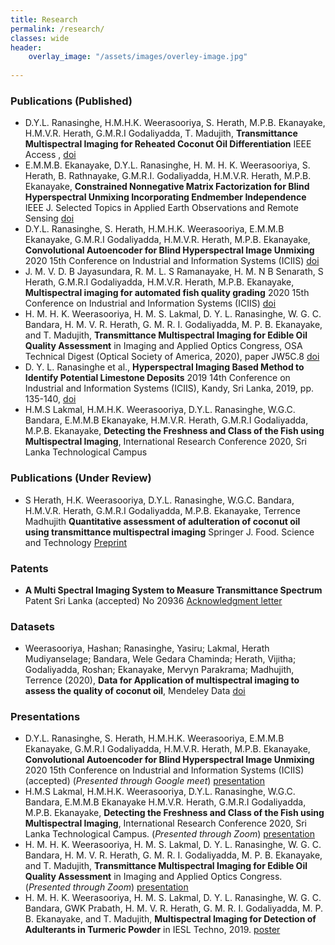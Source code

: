 ```yaml
---
title: Research
permalink: /research/
classes: wide
header:
    overlay_image: "/assets/images/overley-image.jpg"
    
---
```

### Publications (Published)
- D.Y.L. Ranasinghe, H.M.H.K. Weerasooriya, S. Herath, M.P.B. Ekanayake, H.M.V.R. Herath, G.M.R.I Godaliyadda, T. Madujith, **Transmittance Multispectral Imaging for Reheated Coconut Oil Differentiation** IEEE Access , [doi](https://ieeexplore.ieee.org/document/9686744?source=authoralert) 
- E.M.M.B. Ekanayake,  D.Y.L. Ranasinghe, H. M. H. K. Weerasooriya, S. Herath, B. Rathnayake, G.M.R.I. Godaliyadda, H.M.V.R. Herath, M.P.B. Ekanayake, **Constrained Nonnegative Matrix Factorization for Blind Hyperspectral Unmixing Incorporating Endmember Independence** IEEE J. Selected Topics in Applied Earth Observations and Remote Sensing [doi](https://doi.org/10.1109/JSTARS.2021.3126664)
- D.Y.L. Ranasinghe, S. Herath, H.M.H.K. Weerasooriya, E.M.M.B Ekanayake, G.M.R.I Godaliyadda, H.M.V.R. Herath, M.P.B. Ekanayake, **Convolutional Autoencoder for Blind Hyperspectral Image Unmixing** 2020 15th Conference on Industrial and Information Systems (ICIIS) [doi](https://doi.org/10.1109/ICIIS51140.2020.9342727)
- J. M. V. D. B Jayasundara, R. M. L. S Ramanayake, H. M. N B Senarath, S Herath, G.M.R.I Godaliyadda, H.M.V.R. Herath, M.P.B. Ekanayake, **Multispectral imaging for automated fish quality grading** 2020 15th Conference on Industrial and Information Systems (ICIIS) [doi](https://doi.org/10.1109/ICIIS51140.2020.9342726)
- H. M. H. K. Weerasooriya, H. M. S. Lakmal, D. Y. L. Ranasinghe, W. G. C. Bandara, H. M. V. R. Herath, G. M. R. I. Godaliyadda, M. P. B. Ekanayake, and T. Madujith, **Transmittance Multispectral Imaging for Edible Oil Quality Assessment** in Imaging and Applied Optics Congress, OSA Technical Digest (Optical Society of America, 2020), paper JW5C.8
[doi](https://doi.org/10.1364/3D.2020.JW5C.8)
- D. Y. L. Ranasinghe et al., **Hyperspectral Imaging Based Method to Identify Potential Limestone Deposits** 2019 14th Conference on Industrial and Information Systems (ICIIS), Kandy, Sri Lanka, 2019, pp. 135-140, 
[doi](https://doi.org/10.1109/ICIIS47346.2019.9063280)
- H.M.S Lakmal, H.M.H.K. Weerasooriya, D.Y.L. Ranasinghe, W.G.C. Bandara, E.M.M.B Ekanayake, H.M.V.R. Herath, G.M.R.I Godaliyadda, M.P.B. Ekanayake, **Detecting the Freshness and Class of the Fish using Multispectral Imaging**, International Research Conference 2020, Sri Lanka Technological Campus

### Publications (Under Review)

- S Herath, H.K. Weerasooriya, D.Y.L. Ranasinghe, W.G.C. Bandara, H.M.V.R. Herath, G.M.R.I Godaliyadda, M.P.B. Ekanayake, Terrence Madhujith **Quantitative assessment of adulteration of coconut oil using transmittance multispectral imaging** Springer J. Food. Science and Technology [Preprint](https://arxiv.org/abs/2011.14644)


### Patents

- **A Multi Spectral Imaging System to Measure Transmittance Spectrum** <br/>
  Patent Sri Lanka (accepted) No 20936 [Acknowledgment letter](/assets/publications/patent.pdf)
  
### Datasets

- Weerasooriya, Hashan; Ranasinghe, Yasiru; Lakmal, Herath Mudiyanselage; Bandara, Wele Gedara Chaminda; Herath, Vijitha; Godaliyadda, Roshan; Ekanayake, Mervyn Parakrama; Madhujith, Terrence (2020), **Data for Application of multispectral imaging to assess the quality of coconut oil**, Mendeley Data [doi](http://dx.doi.org/10.17632/38sgxwkrrd.1)
  
### Presentations

- D.Y.L. Ranasinghe, S. Herath, H.M.H.K. Weerasooriya, E.M.M.B Ekanayake, G.M.R.I Godaliyadda, H.M.V.R. Herath, M.P.B. Ekanayake, **Convolutional Autoencoder for Blind Hyperspectral Image Unmixing** 2020 15th Conference on Industrial and Information Systems (ICIIS) (accepted) (*Presented through Google meet*) [presentation](/assets/presentations/iciis_2020.pdf)
- H.M.S Lakmal, H.M.H.K. Weerasooriya, D.Y.L. Ranasinghe, W.G.C. Bandara, E.M.M.B Ekanayake H.M.V.R. Herath, G.M.R.I Godaliyadda, M.P.B. Ekanayake, **Detecting the Freshness and Class of the Fish using Multispectral Imaging**, International Research Conference 2020, Sri Lanka Technological Campus. (*Presented through Zoom*) [presentation](/assets/presentations/sltc_irc_2020.pdf)
- H. M. H. K. Weerasooriya, H. M. S. Lakmal, D. Y. L. Ranasinghe, W. G. C. Bandara, H. M. V. R. Herath, G. M. R. I. Godaliyadda, M. P. B. Ekanayake, and T. Madujith, **Transmittance Multispectral Imaging for Edible Oil Quality Assessment** in Imaging and Applied Optics Congress.(*Presented through Zoom*) [presentation](/assets/presentations/OSA_2020.pdf)
- H. M. H. K. Weerasooriya, H. M. S. Lakmal, D. Y. L. Ranasinghe, W. G. C. Bandara, GWK Prabath, H. M. V. R. Herath, G. M. R. I. Godaliyadda, M. P. B. Ekanayake, and T. Madujith, **Multispectral Imaging for Detection of Adulterants in Turmeric Powder** in IESL Techno, 2019. [poster](/assets/presentations/techno_2019.pdf)

 
